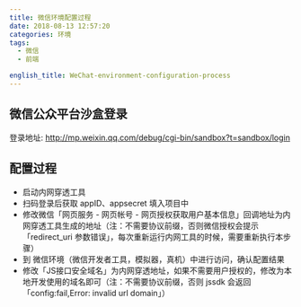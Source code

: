 ```yaml
---
title: 微信环境配置过程
date: 2018-08-13 12:57:20
categories: 环境
tags:
  - 微信
  - 前端

english_title: WeChat-environment-configuration-process
---
```


## 微信公众平台沙盒登录
登录地址: <http://mp.weixin.qq.com/debug/cgi-bin/sandbox?t=sandbox/login>

## 配置过程

- 启动内网穿透工具
- 扫码登录后获取 appID、appsecret 填入项目中
- 修改微信「网页服务 - 网页帐号 - 网页授权获取用户基本信息」回调地址为内网穿透工具生成的地址（注：不需要协议前缀，否则微信授权会提示「redirect_uri 参数错误」，每次重新运行内网工具的时候，需要重新执行本步骤）
- 到 微信环境（微信开发者工具，模拟器，真机）中进行访问，确认配置结果
- 修改「JS接口安全域名」为内网穿透地址，如果不需要用户授权的，修改为本地开发使用的域名即可（注：不需要协议前缀，否则 jssdk 会返回 「config:fail,Error: invalid url domain」）
